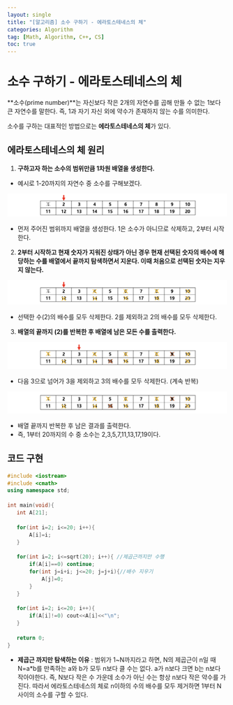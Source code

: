 ```yaml
---
layout: single
title: "[알고리즘] 소수 구하기 - 에라토스테네스의 체"
categories: Algorithm
tag: [Math, Algorithm, C++, CS]
toc: true
---
```


# 소수 구하기 - 에라토스테네스의 체

**소수(prime number)**는 자신보다 작은 2개의 자연수를 곱해 만들 수 없는 1보다 큰 자연수를 말한다. 즉, 1과 자기 자신 외에 약수가 존재하지 않는 수를 의미한다.

소수를 구하는 대표적인 방법으로는 **에라토스테네스의 체**가 있다.

## 에라토스테네스의 체 원리

1. **구하고자 하는 소수의 범위만큼 1차원 배열을 생성한다.**

 - 예시로 1-20까지의 자연수 중 소수를 구해보겠다.

 ![Alt text](/assets/Alimages/e1.png)
 
 - 먼저 주어진 범위까지 배열을 생성한다. 1은 소수가 아니므로 삭제하고, 2부터 시작한다.

2. **2부터 시작하고 현재 숫자가 지워진 상태가 아닌 경우 현재 선택된 숫자의 배수에 해당하는 수를 배열에서 끝까지 탐색하면서 지운다. 이때 처음으로 선택된 숫자는 지우지 않는다.**

 ![Alt text](/assets/Alimages/e2.png)

 - 선택한 수(2)의 배수를 모두 삭제한다. 2를 제외하고 2의 배수를 모두 삭제한다.

3. **배열의 끝까지 (2)를 반복한 후 배열에 남은 모든 수를 출력한다.**
 
 ![Alt text](/assets/Alimages/e3.png)

 - 다음 3으로 넘어가 3을 제외하고 3의 배수를 모두 삭제한다. (계속 반복)
 
 ![Alt text](/assets/Alimages/e4.png)

 - 배열 끝까지 반복한 후 남은 결과를 출력한다.
 - 즉, 1부터 20까지의 수 중 소수는 2,3,5,7,11,13,17,19이다.

 ## 코드 구현

 ```cpp
 #include <iostream>
 #include <cmath>
 using namespace std;

 int main(void){
    int A[21];

    for(int i=2; i<=20; i++){
        A[i]=i;
    }

    for(int i=2; i<=sqrt(20); i++){ //제곱근까지만 수행
        if(A[i]==0) continue;
        for(int j=i+i; j<=20; j=j+i){//배수 지우기
            A[j]=0;
        }
    }

    for(int i=2; i<=20; i++){
        if(A[i]!=0) cout<<A[i]<<"\n";
    }

    return 0;
 }
 ```

 - **제곱근 까지만 탐색하는 이유** : 범위가 1~N까지라고 하면, N의 제곱근이 n일 때 N=a*b를 만족하는 a와 b가 모두 n보다 클 수는 없다. a가 n보다 크면 b는 n보다 작아야한다. 즉, N보다 작은 수 가운데 소수가 아닌 수는 항상 n보다 작은 약수를 가진다. 따라서 에라토스테네스의 체로 n이하의 수의 배수를 모두 제거하면 1부터 N 사이의 소수를 구할 수 있다.